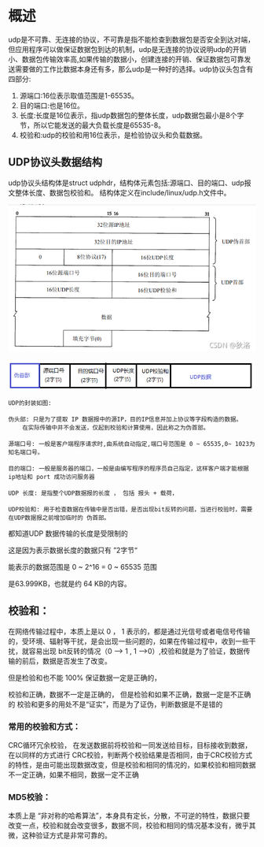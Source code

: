 # 概述
udp是不可靠、无连接的协议，不可靠是指不能检查到数据包是否安全到达对端，但应用程序可以做保证数据包到达的机制，udp是无连接的协议说明udp的开销小、数据包传输效率高,如果传输的数据小，创建连接的开销、保证数据包可靠发送需要做的工作比数据本身还有多，那么udp是一种好的选择。udp协议头包含有四部分:

1. 源端口:16位表示取值范围是1-65535。
2. 目的端口:也是16位。
3. 长度:长度是16位表示，指udp数据包的整体长度，udp数据包最小是8个字节，所以它能发送的最大负载长度是65535-8。
4. 校验和:udp的校验和用16位表示，是检验协议头和负载数据。


## UDP协议头数据结构

udp协议头结构体是struct udphdr，结构体元素包括:源端口、目的端口、udp报文整体长度、数据包校验和。
结构体定义在include/linux/udp.h文件中。

![](../img/udp/udp_head.png)


![](../img/udp/udp_head1.png)

```text
UDP的封装如图:

伪头部: 只是为了提取 IP 数据报中的源IP，目的IP信息并加上协议等字段构造的数据。
    在实际传输中并不会发送，仅起到校验和计算使用，因此称之为伪首部。

源端口号: 一般是客户端程序请求时,由系统自动指定,端口号范围是 0 ~ 65535,0~ 1023为知名端口号。

目的端口: 一般是服务器的端口，一般是由编写程序的程序员自己指定，这样客户端才能根据ip地址和 port 成功访问服务器

UDP 长度: 是指整个UDP数据报的长度 ， 包括 报头 + 载荷，

UDP校验和: 用于检查数据在传输中是否出错，是否出现bit反转的问题，当进行校验时，需要在UDP数据报之前增加临时的 伪首部。
```


都知道UDP 数据传输的长度是受限制的

这是因为表示数据长度的数据只有 ”2字节“

能表示的数据范围是 0 ~ 2^16 = 0 ~ 65535 范围

是63.999KB，也就是约 64 KB的内容。

## 校验和：
在网络传输过程中，本质上是以 0 ， 1 表示的，都是通过光信号或者电信号传输的，受环境、辐射等干扰，是会出现一些问题的，如果在传输过程中，收到一些干扰，就容易出现 bit反转的情况（0 --> 1 , 1 -->0）,校验和就是为了验证，数据传输的前后，数据是否发生了改变。

但是检验和也不能 100% 保证数据一定是正确的，

校验和正确，数据不一定是正确的，
但是检验和如果不正确，数据一定是不正确的
校验和更多的用处不是“证实”，而是为了证伪，判断数据是不是错的

### 常用的校验和方式：
CRC循环冗余校验，
在发送数据前将校验和一同发送给目标，目标接收到数据，在以同样的方式进行 CRC校验，判断两个校验结果是否相同，由于CRC校验方式的特性，是由可能出现数据改变，但是校验和相同的情况的，如果校验和相同数据不一定正确，如果不相同，数据一定不正确

### MD5校验：
本质上是 “非对称的哈希算法”，本身具有定长，分散，不可逆的特性，数据只要改变一点，校验和就会改变很多，数据不同，校验和相同的情况基本没有，微乎其微，这种验证方式是非常可靠的。